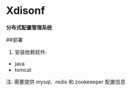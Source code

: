 Xdisonf
===================================

**分布式配置管理系统**

##部署
1. 安装依赖软件:
* java
* tomcat

注: 需要提供 mysql、redis 和 zookeeeper 配置信息
